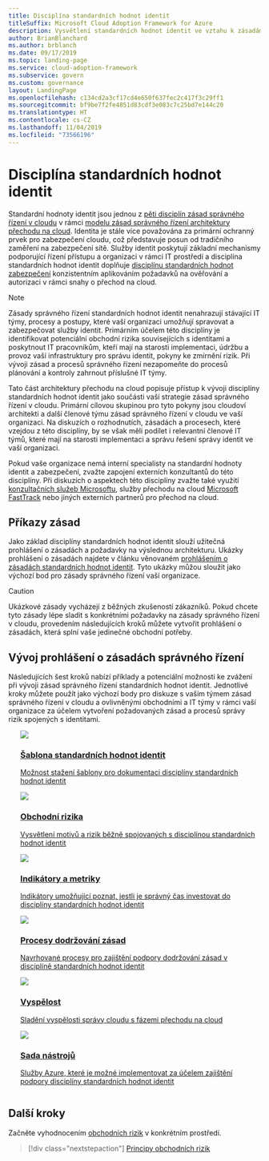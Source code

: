 ```yaml
---
title: Disciplína standardních hodnot identit
titleSuffix: Microsoft Cloud Adoption Framework for Azure
description: Vysvětlení standardních hodnot identit ve vztahu k zásadám správného řízení v cloudu
author: BrianBlanchard
ms.author: brblanch
ms.date: 09/17/2019
ms.topic: landing-page
ms.service: cloud-adoption-framework
ms.subservice: govern
ms.custom: governance
layout: LandingPage
ms.openlocfilehash: c134cd2a3cf17cd4e650f637fec2c417f3c29ff1
ms.sourcegitcommit: bf9be7f2fe4851d83cdf3e083c7c25bd7e144c20
ms.translationtype: HT
ms.contentlocale: cs-CZ
ms.lasthandoff: 11/04/2019
ms.locfileid: "73566196"
---
```

# <a name="identity-baseline-discipline-overview"></a>Disciplína standardních hodnot identit

Standardní hodnoty identit jsou jednou z [pěti disciplín zásad správného řízení v cloudu](../governance-disciplines.md) v rámci [modelu zásad správného řízení architektury přechodu na cloud](../index.md). Identita je stále více považována za primární ochranný prvek pro zabezpečení cloudu, což představuje posun od tradičního zaměření na zabezpečení sítě. Služby identit poskytují základní mechanismy podporující řízení přístupu a organizaci v rámci IT prostředí a disciplína standardních hodnot identit doplňuje [disciplínu standardních hodnot zabezpečení](../security-baseline/index.md) konzistentním aplikováním požadavků na ověřování a autorizaci v rámci snahy o přechod na cloud.

> [!NOTE]
> Zásady správného řízení standardních hodnot identit nenahrazují stávající IT týmy, procesy a postupy, které vaší organizaci umožňují spravovat a zabezpečovat služby identit. Primárním účelem této disciplíny je identifikovat potenciální obchodní rizika souvisejících s identitami a poskytnout IT pracovníkům, kteří mají na starosti implementaci, údržbu a provoz vaší infrastruktury pro správu identit, pokyny ke zmírnění rizik. Při vývoji zásad a procesů správného řízení nezapomeňte do procesů plánování a kontroly zahrnout příslušné IT týmy.

Tato část architektury přechodu na cloud popisuje přístup k vývoji disciplíny standardních hodnot identit jako součásti vaší strategie zásad správného řízení v cloudu. Primární cílovou skupinou pro tyto pokyny jsou cloudoví architekti a další členové týmu zásad správného řízení v cloudu ve vaší organizaci. Na diskuzích o rozhodnutích, zásadách a procesech, které vzejdou z této disciplíny, by se však měli podílet i relevantní členové IT týmů, které mají na starosti implementaci a správu řešení správy identit ve vaší organizaci.

Pokud vaše organizace nemá interní specialisty na standardní hodnoty identit a zabezpečení, zvažte zapojení externích konzultantů do této disciplíny. Při diskuzích o aspektech této disciplíny zvažte také využití [konzultačních služeb Microsoftu](https://www.microsoft.com/enterprise/services), služby přechodu na cloud [Microsoft FastTrack](https://azure.microsoft.com/programs/azure-fasttrack) nebo jiných externích partnerů pro přechod na cloud.

## <a name="policy-statements"></a>Příkazy zásad

Jako základ disciplíny standardních hodnot identit slouží užitečná prohlášení o zásadách a požadavky na výslednou architekturu. Ukázky prohlášení o zásadách najdete v článku věnovaném [prohlášením o zásadách standardních hodnot identit](./policy-statements.md). Tyto ukázky můžou sloužit jako výchozí bod pro zásady správného řízení vaší organizace.

> [!CAUTION]
> Ukázkové zásady vycházejí z běžných zkušeností zákazníků. Pokud chcete tyto zásady lépe sladit s konkrétními požadavky na zásady správného řízení v cloudu, provedením následujících kroků můžete vytvořit prohlášení o zásadách, která splní vaše jedinečné obchodní potřeby.

## <a name="develop-governance-policy-statements"></a>Vývoj prohlášení o zásadách správného řízení

Následujících šest kroků nabízí příklady a potenciální možnosti ke zvážení při vývoji zásad správného řízení standardních hodnot identit. Jednotlivé kroky můžete použít jako výchozí body pro diskuze s vaším týmem zásad správného řízení v cloudu a ovlivněnými obchodními a IT týmy v rámci vaší organizace za účelem vytvoření požadovaných zásad a procesů správy rizik spojených s identitami.

<!-- markdownlint-disable MD033 -->

<ul class="panelContent cardsE">
<li style="display: flex; flex-direction: column;">
    <a href="./template.md">
        <div class="cardSize">
            <div class="cardPadding" >
                <div class="card" >
                    <div class="cardImageOuter">
                        <div class="cardImage">
                            <img src="../../_images/govern/process-template.png" class="x-hidden-focus"/>
                        </div>
                    </div>
                    <div class="cardText" style="padding-left:0px;">
                        <h3>Šablona standardních hodnot identit</h3>
                        <p class="x-hidden-focus">Možnost stažení šablony pro dokumentaci disciplíny standardních hodnot identit</p>
                    </div>
                </div>
            </div>
        </div>
    </a>
</li><li style="display: flex; flex-direction: column;">
    <a href="./business-risks.md">
        <div class="cardSize">
            <div class="cardPadding" >
                <div class="card" >
                    <div class="cardImageOuter">
                        <div class="cardImage">
                            <img src="../../_images/govern/process-risks.png" class="x-hidden-focus"/>
                        </div>
                    </div>
                    <div class="cardText" style="padding-left:0px;">
                        <h3>Obchodní rizika</h3>
                        <p class="x-hidden-focus">Vysvětlení motivů a rizik běžně spojovaných s disciplínou standardních hodnot identit</p>
                    </div>
                </div>
            </div>
        </div>
    </a>
</li>
<li style="display: flex; flex-direction: column;">
    <a href="./metrics-tolerance.md">
        <div class="cardSize">
            <div class="cardPadding" >
                <div class="card" >
                    <div class="cardImageOuter">
                        <div class="cardImage">
                            <img src="../../_images/govern/process-metrics.png" class="x-hidden-focus"/>
                        </div>
                    </div>
                    <div class="cardText" style="padding-left:0px;">
                        <h3>Indikátory a metriky</h3>
                        <p class="x-hidden-focus">Indikátory umožňující poznat, jestli je správný čas investovat do disciplíny standardních hodnot identit</p>
                    </div>
                </div>
            </div>
        </div>
    </a>
</li>
<li style="display: flex; flex-direction: column;">
    <a href="./compliance-processes.md">
        <div class="cardSize">
            <div class="cardPadding" >
                <div class="card" >
                    <div class="cardImageOuter">
                        <div class="cardImage">
                            <img src="../../_images/govern/process-enforce.png" class="x-hidden-focus"/>
                        </div>
                    </div>
                    <div class="cardText" style="padding-left:0px;">
                        <h3>Procesy dodržování zásad</h3>
                        <p class="x-hidden-focus">Navrhované procesy pro zajištění podpory dodržování zásad v disciplíně standardních hodnot identit</p>
                    </div>
                </div>
            </div>
        </div>
    </a>
</li>
<li style="display: flex; flex-direction: column;">
    <a href="./discipline-improvement.md">
        <div class="cardSize">
            <div class="cardPadding" >
                <div class="card" >
                    <div class="cardImageOuter">
                        <div class="cardImage">
                            <img src="../../_images/govern/process-maturity.png" class="x-hidden-focus"/>
                        </div>
                    </div>
                    <div class="cardText" style="padding-left:0px;">
                        <h3>Vyspělost</h3>
                        <p class="x-hidden-focus">Sladění vyspělosti správy cloudu s fázemi přechodu na cloud</p>
                    </div>
                </div>
            </div>
        </div>
    </a>
</li>
<li style="display: flex; flex-direction: column;">
    <a href="./toolchain.md">
        <div class="cardSize">
            <div class="cardPadding" >
                <div class="card" >
                    <div class="cardImageOuter">
                        <div class="cardImage">
                            <img src="../../_images/govern/process-toolchain.png" class="x-hidden-focus"/>
                        </div>
                    </div>
                    <div class="cardText" style="padding-left:0px;">
                        <h3>Sada nástrojů</h3>
                        <p class="x-hidden-focus">Služby Azure, které je možné implementovat za účelem zajištění podpory disciplíny standardních hodnot identit</p>
                    </div>
                </div>
            </div>
        </div>
    </a>
</li>
</ul>

<!-- markdownlint-enable MD033 -->

## <a name="next-steps"></a>Další kroky

Začněte vyhodnocením [obchodních rizik](./business-risks.md) v konkrétním prostředí.

> [!div class="nextstepaction"]
> [Principy obchodních rizik](./business-risks.md)
